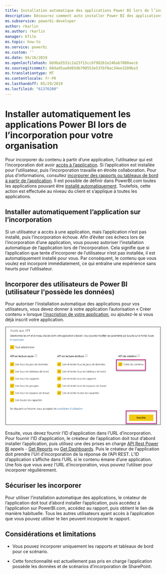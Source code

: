 ```yaml
---
title: Installation automatique des applications Power BI lors de l’incorporation pour votre organisation
description: Découvrez comment auto installer Power BI des applications lors de l’incorporation pour votre organisation.
ms.subservice: powerbi-developer
author: rkarlin
ms.author: rkarlin
manager: kfile
ms.topic: how-to
ms.service: powerbi
ms.custom: ''
ms.date: 04/16/2019
ms.openlocfilehash: bb9ba5531c2a23f15ccbf98261e246ab7080aecb
ms.sourcegitcommit: 60dad5aa0d85db790553e537bf8ac34ee3289ba3
ms.translationtype: MT
ms.contentlocale: fr-FR
ms.lasthandoff: 05/29/2019
ms.locfileid: "61376200"
---
```

# <a name="auto-install-power-bi-apps-when-embedding-for-your-organization"></a>Installer automatiquement les applications Power BI lors de l’incorporation pour votre organisation

Pour incorporer du contenu à partir d’une application, l’utilisateur qui est l’incorporation doit avoir [accès à l’application](../service-create-distribute-apps.md). Si l’application est installée pour l’utilisateur, puis l’incorporation travaille en étroite collaboration. Pour plus d’informations, consultez [incorporer des rapports ou tableaux de bord à partir de l’application](embed-from-apps.md). Il est possible de définir dans PowerBI.com toutes les applications pouvant être [installé automatiquement](https://powerbi.microsoft.com/blog/automatically-install-apps/). Toutefois, cette action est effectuée au niveau du client et s’applique à toutes les applications.

## <a name="auto-install-app-on-embedding"></a>Installer automatiquement l’application sur l’incorporation

Si un utilisateur a accès à une application, mais l’application n’est pas installé, puis l’incorporation échoue. Afin d’éviter ces échecs lors de l’incorporation d’une application, vous pouvez autoriser l’installation automatique de l’application lors de l’incorporation. Cela signifie que si l’application que tente d’incorporer de l’utilisateur n’est pas installée, il est automatiquement installé pour vous. Par conséquent, le contenu que vous voulez est incorporé immédiatement, ce qui entraîne une expérience sans heurts pour l’utilisateur.

## <a name="embed-for-power-bi-users-user-owns-data"></a>Incorporer des utilisateurs de Power BI (utilisateur l'possède les données)

Pour autoriser l’installation automatique des applications pour vos utilisateurs, vous devez donner à votre application l’autorisation « Créer contenu » lorsque [l’inscription de votre application](register-app.md#register-with-the-power-bi-application-registration-tool), ou ajoutez-le si vous déjà inscrit votre application.

![Inscrire l’application crée du contenu](media/embed-auto-install-app/register-app-create-content.png)

Ensuite, vous devez fournir l’ID d’application dans l’URL d’incorporation. Pour fournir l’ID d’application, le créateur de l’application doit tout d’abord installer l’application, puis utilisez une des prises en charge [API Rest Power BI](https://docs.microsoft.com/rest/api/power-bi/) appels - [Get Reports](https://docs.microsoft.com/rest/api/power-bi/reports/getreports) ou [Get Dashboards](https://docs.microsoft.com/rest/api/power-bi/dashboards/getdashboards). Puis le créateur de l’application doit prendre l’Url d’incorporation de la réponse de l’API REST. L’ID d’application s’affiche dans l’URL si le contenu émane d’une application.  Une fois que vous avez l’URL d’incorporation, vous pouvez l’utiliser pour incorporer régulièrement.

## <a name="secure-embed"></a>Sécuriser les incorporer

Pour utiliser l’installation automatique des applications, le créateur de l’application doit tout d’abord installer l’application, puis accédez à l’application sur PowerBI.com, accédez au rapport, puis obtient le lien de manière habituelle. Tous les autres utilisateurs ayant accès à l’application que vous pouvez utiliser le lien peuvent incorporer le rapport.

## <a name="considerations-and-limitations"></a>Considérations et limitations

* Vous pouvez incorporer uniquement les rapports et tableaux de bord pour ce scénario.

* Cette fonctionnalité est actuellement pas pris en charge l’application possède les données et de scénarios d’incorporation de SharePoint.
